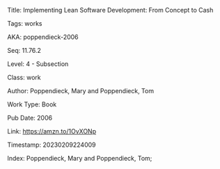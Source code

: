 Title:  Implementing Lean Software Development: From Concept to Cash

Tags:   works

AKA:    poppendieck-2006

Seq:    11.76.2

Level:  4 - Subsection

Class:  work

Author: Poppendieck, Mary and Poppendieck, Tom

Work Type: Book

Pub Date: 2006

Link:   https://amzn.to/1OvXONp

Timestamp: 20230209224009

Index:  Poppendieck, Mary and Poppendieck, Tom; 

